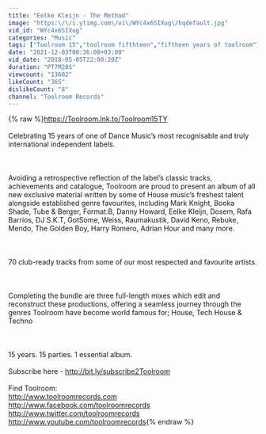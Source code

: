 ```yaml
---
title: "Eelke Kleijn - The Method"
image: "https:\/\/i.ytimg.com\/vi\/WYc4x6SIXug\/hqdefault.jpg"
vid_id: "WYc4x6SIXug"
categories: "Music"
tags: ["Toolroom 15","toolroom fifthteen","fiftheen years of toolroom"]
date: "2021-12-03T00:36:08+03:00"
vid_date: "2018-05-05T22:00:20Z"
duration: "PT7M28S"
viewcount: "13682"
likeCount: "365"
dislikeCount: "8"
channel: "Toolroom Records"
---
```

{% raw %}<a rel="nofollow" target="blank" href="https://Toolroom.lnk.to/Toolroom15TY">https://Toolroom.lnk.to/Toolroom15TY</a><br /><br />Celebrating 15 years of one of Dance Music’s most recognisable and truly international independent labels.<br /><br /> <br /><br />Avoiding a retrospective reflection of the label’s classic tracks, achievements and catalogue, Toolroom are proud to present an album of all new exclusive material written by some of House music’s freshest talent alongside established genre favourites, including Mark Knight, Booka Shade, Tube &amp; Berger, Format:B, Danny Howard, Eelke Kleijn, Dosem, Rafa Barrios, DJ S.K.T, GotSome, Weiss, Raumakustik, David Keno, Rebuke, Mendo, The Golden Boy, Harry Romero, Adrian Hour and many more.<br /><br /> <br /><br />70 club-ready tracks from some of our most respected and favourite artists. <br /><br /> <br /><br />Completing the bundle are three full-length mixes which edit and reconstruct these productions, offering a seamless journey through the genres Toolroom have become world famous for; House, Tech House &amp; Techno<br /><br /> <br /><br />15 years. 15 parties. 1 essential album.<br /><br />Subscribe here - <a rel="nofollow" target="blank" href="http://bit.ly/subscribe2Toolroom">http://bit.ly/subscribe2Toolroom</a><br /><br />Find Toolroom:<br /><a rel="nofollow" target="blank" href="http://www.toolroomrecords.com">http://www.toolroomrecords.com</a><br /><a rel="nofollow" target="blank" href="http://www.facebook.com/toolroomrecords">http://www.facebook.com/toolroomrecords</a><br /><a rel="nofollow" target="blank" href="http://www.twitter.com/toolroomrecords">http://www.twitter.com/toolroomrecords</a><br /><a rel="nofollow" target="blank" href="http://www.youtube.com/toolroomrecords">http://www.youtube.com/toolroomrecords</a>{% endraw %}
